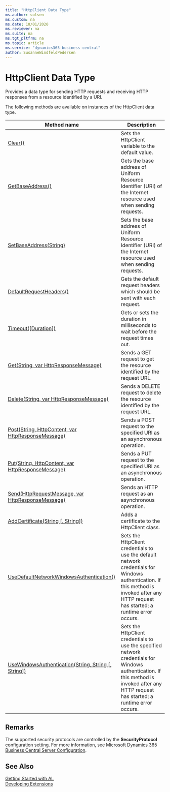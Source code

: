 ```yaml
---
title: "HttpClient Data Type"
ms.author: solsen
ms.custom: na
ms.date: 10/01/2020
ms.reviewer: na
ms.suite: na
ms.tgt_pltfrm: na
ms.topic: article
ms.service: "dynamics365-business-central"
author: SusanneWindfeldPedersen
---
```

[//]: # (START>DO_NOT_EDIT)
[//]: # (IMPORTANT:Do not edit any of the content between here and the END>DO_NOT_EDIT.)
[//]: # (Any modifications should be made in the .xml files in the ModernDev repo.)
# HttpClient Data Type
Provides a data type for sending HTTP requests and receiving HTTP responses from a resource identified by a URI.



The following methods are available on instances of the HttpClient data type.

|Method name|Description|
|-----------|-----------|
|[Clear()](httpclient-clear-method.md)|Sets the HttpClient variable to the default value.|
|[GetBaseAddress()](httpclient-getbaseaddress-method.md)|Gets the base address of Uniform Resource Identifier (URI) of the Internet resource used when sending requests.|
|[SetBaseAddress(String)](httpclient-setbaseaddress-method.md)|Sets the base address of Uniform Resource Identifier (URI) of the Internet resource used when sending requests.|
|[DefaultRequestHeaders()](httpclient-defaultrequestheaders-method.md)|Gets the default request headers which should be sent with each request.|
|[Timeout([Duration])](httpclient-timeout-method.md)|Gets or sets the duration in milliseconds to wait before the request times out.|
|[Get(String, var HttpResponseMessage)](httpclient-get-method.md)|Sends a GET request to get the resource identified by the request URL.|
|[Delete(String, var HttpResponseMessage)](httpclient-delete-method.md)|Sends a DELETE request to delete the resource identified by the request URL.|
|[Post(String, HttpContent, var HttpResponseMessage)](httpclient-post-method.md)|Sends a POST request to the specified URI as an asynchronous operation.|
|[Put(String, HttpContent, var HttpResponseMessage)](httpclient-put-method.md)|Sends a PUT request to the specified URI as an asynchronous operation.|
|[Send(HttpRequestMessage, var HttpResponseMessage)](httpclient-send-method.md)|Sends an HTTP request as an asynchronous operation.|
|[AddCertificate(String [, String])](httpclient-addcertificate-method.md)|Adds a certificate to the HttpClient class.|
|[UseDefaultNetworkWindowsAuthentication()](httpclient-usedefaultnetworkwindowsauthentication-method.md)|Sets the HttpClient credentials to use the default network credentials for Windows authentication. If this method is invoked after any HTTP request has started; a runtime error occurs.|
|[UseWindowsAuthentication(String, String [, String])](httpclient-usewindowsauthentication-method.md)|Sets the HttpClient credentials to use the specified network credentials for Windows authentication. If this method is invoked after any HTTP request has started; a runtime error occurs.|

[//]: # (IMPORTANT: END>DO_NOT_EDIT)

## Remarks
The supported security protocols are controlled by the **SecurityProtocol** configuration setting. For more information, see [Microsoft Dynamics 365 Business Central Server Configuration](../../../administration/configure-server-instance.md#Compatibility).

## See Also
[Getting Started with AL](../../devenv-get-started.md)  
[Developing Extensions](../../devenv-dev-overview.md)  